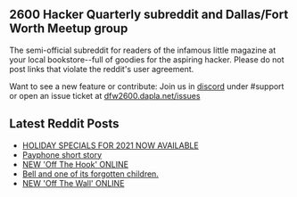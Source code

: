 ## 2600 Hacker Quarterly subreddit and Dallas/Fort Worth Meetup group
The semi-official subreddit for readers of the infamous little magazine at your local bookstore--full of goodies for the aspiring hacker. Please do not post links that violate the reddit's user agreement.

Want to see a new feature or contribute: 
Join us in [discord](https://dfw2600.dapla.net/chat) under #support or open an issue ticket at [dfw2600.dapla.net/issues](https://dfw2600.dapla.net/issues)

## Latest Reddit Posts
<!-- BLOG-POST-LIST:START -->
- [HOLIDAY SPECIALS FOR 2021 NOW AVAILABLE](https://2600.com/content/holiday-specials-2021-now-available)
- [Payphone short story](https://www.reddit.com/r/2600/comments/r2d6iq/payphone_short_story/)
- [NEW 'Off The Hook' ONLINE](https://2600.com/hook/24-11-2021)
- [Bell and one of its forgotten children.](https://www.reddit.com/r/2600/comments/r0vsgb/bell_and_one_of_its_forgotten_children/)
- [NEW 'Off The Wall' ONLINE](https://2600.com/wall/23-11-2021)
<!-- BLOG-POST-LIST:END -->
